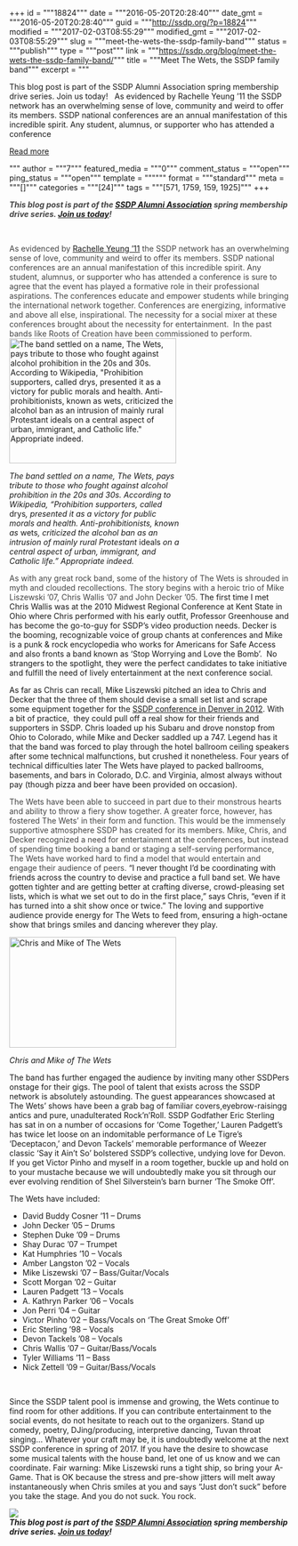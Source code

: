 +++
id = """18824"""
date = """2016-05-20T20:28:40"""
date_gmt = """2016-05-20T20:28:40"""
guid = """http://ssdp.org/?p=18824"""
modified = """2017-02-03T08:55:29"""
modified_gmt = """2017-02-03T08:55:29"""
slug = """meet-the-wets-the-ssdp-family-band"""
status = """publish"""
type = """post"""
link = """https://ssdp.org/blog/meet-the-wets-the-ssdp-family-band/"""
title = """Meet The Wets, the SSDP family band"""
excerpt = """<p>This blog post is part of the SSDP Alumni Association spring membership drive series. Join us today! &nbsp; As evidenced by Rachelle Yeung &#8217;11 the SSDP network has an overwhelming sense of love, community and weird to offer its members. SSDP national conferences are an annual manifestation of this incredible spirit. Any student, alumnus, or supporter who has attended a conference</p>
<div class="h10"></div>
<p><a class="more-link2 flat" href="https://ssdp.org/blog/meet-the-wets-the-ssdp-family-band/">Read more</a></p>
"""
author = """7"""
featured_media = """0"""
comment_status = """open"""
ping_status = """open"""
template = """"""
format = """standard"""
meta = """[]"""
categories = """[24]"""
tags = """[571, 1759, 159, 1925]"""
+++
<div dir="ltr">

<span style="color: #454545;"><em><strong>This blog post is part of the <a href="http://ssdp.org/alumni">SSDP Alumni Association</a> spring membership drive series. <a href="http://ssdp.org/alumni/sign-up">Join us today</a>!</strong></em></span>

&nbsp;

</div>
<div dir="ltr"></div>
<div dir="ltr"><span style="color: #454545;">As evidenced by <a href="http://ssdp.org/news/blog/the-ssdp-family-so-impossibly-good-so-impossibly-weird/" target="_blank">Rachelle Yeung &#8217;11</a> the SSDP network has an overwhelming sense of love, community and weird to offer its members. SSDP national conferences are an annual manifestation of this incredible spirit. Any student, alumnus, or supporter who has attended a conference is sure to agree that the event has played a formative role in their professional aspirations. The conferences educate and empower students while bringing the international network together. Conferences are energizing, informative and above all else, inspirational. The necessity for a social mixer at these conferences brought about the necessity for entertainment.  In the past bands like Roots of Creation have been commissioned to perform.
</span><span style="color: #454545;"><span style="color: #454545;">
</span></span>

<div id="attachment_18825" style="width: 310px" class="wp-caption alignleft"><img class="size-medium wp-image-18825" src="http://ssdp.org/assets/1383565_10202777528946883_6742438674495713879_n-300x225.jpg" alt="The band settled on a name, The Wets, pays tribute to those who fought against alcohol prohibition in the 20s and 30s. According to Wikipedia, &quot;Prohibition supporters, called drys, presented it as a victory for public morals and health. Anti-prohibitionists, known as wets, criticized the alcohol ban as an intrusion of mainly rural Protestant ideals on a central aspect of urban, immigrant, and Catholic life.&quot; Appropriate indeed. " width="300" height="225" /><p class="wp-caption-text"><em>The band settled on a name, The Wets, pays tribute to those who fought against alcohol prohibition in the 20s and 30s. According to Wikipedia, &#8220;Prohibition supporters, called </em>drys<em>, presented it as a victory for public morals and health. Anti-prohibitionists, known as </em>wets<em>, criticized the alcohol ban as an intrusion of mainly rural Protestant </em>ideals<em> on a central aspect of urban, immigrant, and Catholic life.&#8221; Appropriate indeed.</em></p></div>

<span style="color: #454545;">As with any great rock band, some of the history of The Wets is shrouded in myth and clouded recollections. The story begins with a heroic trio of Mike Liszewski &#8217;07, Chris Wallis &#8217;07 and John Decker &#8217;05. </span>The first time I met Chris Wallis was at the 2010 Midwest Regional Conference at Kent State in Ohio where Chris performed with his early outfit, Professor Greenhouse and has become the go-to-guy for SSDP&#8217;s video production needs. Decker is the booming, recognizable voice of group chants at conferences and Mike is a punk &amp; rock encyclopedia who works for Americans for Safe Access and also fronts a band known as &#8216;Stop Worrying and Love the Bomb&#8217;.  No strangers to the spotlight, they were the perfect candidates to take initiative and fulfill the need of lively entertainment at the next conference social.

</div>
<div dir="ltr"></div>
<div dir="ltr">

As far as Chris can recall, Mike Liszewski pitched an idea to Chris and Decker that the three of them should devise a small set list and scrape some equipment together for the <a href="http://ssdp.org/news/blog/the-ssdp2012-conference-program/">SSDP conference in Denver in 2012</a>. With a bit of practice,  they could pull off a real show for their friends and supporters in SSDP. Chris loaded up his Subaru and drove nonstop from Ohio to Colorado, while Mike and Decker saddled up a 747. Legend has it that the band was forced to play through the hotel ballroom ceiling speakers after some technical malfunctions, but crushed it nonetheless. Four years of technical difficulties later The Wets have played to packed ballrooms, basements, and bars in Colorado, D.C. and Virginia, almost always without pay (though pizza and beer have been provided on occasion).

</div>
<div dir="ltr">

<span style="color: #454545;">The Wets have been able to succeed in part due to their monstrous hearts and ability to throw a fiery show together. A greater force, however, has fostered The Wets&#8217; in their form and function. This would be the immensely supportive atmosphere SSDP has created for its members. Mike, Chris, and Decker recognized a need for entertainment at the conferences, but instead of spending time booking a band or staging a self-serving performance, The Wets have worked hard to find a model that would entertain and engage their audience of peers. </span>&#8220;I never thought I&#8217;d be coordinating with friends across the country to devise and practice a full band set. We have gotten tighter and are getting better at crafting diverse, crowd-pleasing set lists, which is what we set out to do in the first place,&#8221; says Chris, &#8220;even if it has turned into a shit show once or twice.&#8221; The loving and supportive audience provide energy for The Wets to feed from, ensuring a high-octane show that brings smiles and dancing wherever they play.

<div id="attachment_18826" style="width: 310px" class="wp-caption alignleft"><img class="size-medium wp-image-18826" src="http://ssdp.org/assets/1395156_10101415961234386_656562143_n-300x199.jpg" alt="Chris and Mike of The Wets" width="300" height="199" /><p class="wp-caption-text"><em>Chris and Mike of The Wets</em></p></div>

The band has further engaged the audience by inviting many other SSDPers onstage for their gigs. The pool of talent that exists across the SSDP network is absolutely astounding. The guest appearances showcased at The Wets&#8217; shows have been a grab bag of familiar covers,eyebrow-raisingg antics and pure, unadulterated Rock&#8217;n&#8217;Roll. SSDP Godfather Eric Sterling has sat in on a number of occasions for &#8216;Come Together,&#8217; Lauren Padgett&#8217;s has twice let loose on an indomitable performance of Le Tigre&#8217;s &#8216;Deceptacon,&#8217; and Devon Tackels&#8217; memorable performance of Weezer classic &#8216;Say it Ain&#8217;t So&#8217; bolstered SSDP&#8217;s collective, undying love for Devon.  If you get Victor Pinho and myself in a room together, buckle up and hold on to your mustache because we will undoubtedly make you sit through our ever evolving rendition of Shel Silverstein&#8217;s barn burner &#8216;The Smoke Off&#8217;.

</div>
<div dir="ltr"></div>
<div dir="ltr">The Wets have included:</div>
<div>
<ul>
 	<li>David Buddy Cosner &#8217;11 &#8211; Drums</li>
 	<li>John Decker &#8217;05 &#8211; Drums</li>
 	<li>Stephen Duke &#8217;09 &#8211; Drums</li>
 	<li>Shay Durac &#8217;07 &#8211; Trumpet</li>
 	<li>Kat Humphries &#8217;10 &#8211; Vocals</li>
 	<li>Amber Langston &#8217;02 &#8211; Vocals</li>
 	<li>Mike Liszewski &#8217;07 &#8211; Bass/Guitar/Vocals</li>
 	<li>Scott Morgan &#8217;02 &#8211; Guitar</li>
 	<li>Lauren Padgett &#8217;13 &#8211; Vocals</li>
 	<li>A. Kathryn Parker &#8217;06 &#8211; Vocals</li>
 	<li>Jon Perri &#8217;04 &#8211; Guitar</li>
 	<li>Victor Pinho &#8217;02 &#8211; Bass/Vocals on &#8216;The Great Smoke Off&#8217;</li>
 	<li>Eric Sterling &#8217;98 &#8211; Vocals</li>
 	<li>Devon Tackels &#8217;08 &#8211; Vocals</li>
 	<li>Chris Wallis &#8217;07 &#8211; Guitar/Bass/Vocals</li>
 	<li>Tyler Williams &#8217;11 &#8211; Bass</li>
 	<li><span class="il">Nick</span> Zettell &#8217;09 &#8211; Guitar/Bass/Vocals</li>
</ul>
&nbsp;

Since the SSDP talent pool is immense and growing, the Wets continue to find room for other additions. If you can contribute entertainment to the social events, do not hesitate to reach out to the organizers. Stand up comedy, poetry, DJing/producing, interpretive dancing, Tuvan throat singing&#8230; Whatever your craft may be, it is undoubtedly welcome at the next SSDP conference in spring of 2017. If you have the desire to showcase some musical talents with the house band, let one of us know and we can coordinate. Fair warning: Mike Liszewski runs a tight ship, so bring your A-Game. That is OK because the stress and pre-show jitters will melt away instantaneously when Chris smiles at you and says &#8220;Just don&#8217;t suck&#8221; before you take the stage. And you do not suck. You rock.

</div>
<div class="yj6qo ajU">
<div id=":2cc" class="ajR" tabindex="0" data-tooltip="Show trimmed content"><img class="ajT" src="https://ssl.gstatic.com/ui/v1/icons/mail/images/cleardot.gif" /></div>
<div class="ajR" tabindex="0" data-tooltip="Show trimmed content"><em><strong>This blog post is part of the <a href="http://ssdp.org/alumni">SSDP Alumni Association</a> spring membership drive series. <a href="http://ssdp.org/alumni/sign-up">Join us today</a>!</strong></em></div>
</div>
